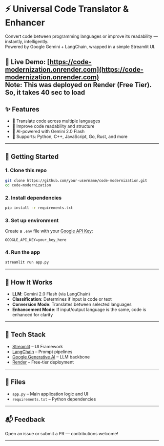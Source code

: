 
# ⚡️ Universal Code Translator & Enhancer

Convert code between programming languages or improve its readability — instantly, intelligently.\
Powered by Google Gemini + LangChain, wrapped in a simple Streamlit UI.

🔗 **Live Demo**: [https://code-modernization.onrender.com](https://code-modernization.onrender.com) \
Note: This was deployed on Render (Free Tier). So, it takes 40 sec to load
---

## ✨ Features

- 🔄 Translate code across multiple languages  
- 🧼 Improve code readability and structure  
- 🤖 AI-powered with Gemini 2.0 Flash  
- 🧪 Supports: Python, C++, JavaScript, Go, Rust, and more

---

## 🚀 Getting Started

### 1. Clone this repo

```bash
git clone https://github.com/your-username/code-modernization.git
cd code-modernization
````

### 2. Install dependencies

```bash
pip install -r requirements.txt
```

### 3. Set up environment

Create a `.env` file with your [Google API Key](https://aistudio.google.com/app/apikey):

```
GOOGLE_API_KEY=your_key_here
```

### 4. Run the app

```bash
streamlit run app.py
```

---

## 🧠 How It Works

* **LLM**: Gemini 2.0 Flash (via LangChain)
* **Classification**: Determines if input is code or text
* **Conversion Mode**: Translates between selected languages
* **Enhancement Mode**: If input/output language is the same, code is enhanced for clarity

---

## 💼 Tech Stack

* [Streamlit](https://streamlit.io/) – UI Framework
* [LangChain](https://www.langchain.com/) – Prompt pipelines
* [Google Generative AI](https://ai.google.dev/) – LLM backbone
* [Render](https://render.com/) – Free-tier deployment

---

## 📄 Files

* `app.py` – Main application logic and UI
* `requirements.txt` – Python dependencies

---

## 📬 Feedback

Open an issue or submit a PR — contributions welcome!

---
